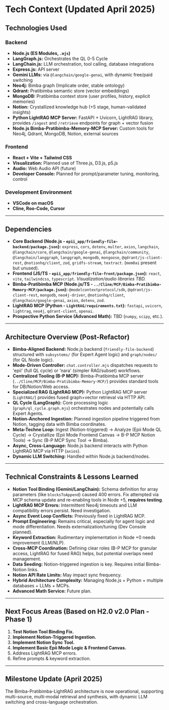 # Tech Context (Updated April 2025)

## Technologies Used

### Backend
- **Node.js (ES Modules, `.mjs`)**
- **LangGraph.js:** Orchestrates the QL 0-5 Cycle
- **LangChain.js:** LLM orchestration, tool calling, database integrations
- **Express.js:** API server
- **Gemini LLMs:** via `@langchain/google-genai`, with dynamic free/paid switching
- **Neo4j:** Bimba graph (Implicate order, stable ontology)
- **Qdrant:** Pratibimba semantic store (vector embeddings)
- **MongoDB:** Pratibimba context store (user profiles, history, explicit memories)
- **Notion:** Crystallized knowledge hub (+5 stage, human-validated insights)
- **Python LightRAG MCP Server:** FastAPI + Uvicorn, LightRAG library, provides `/ingest` and `/retrieve` endpoints for graph + vector fusion
- **Node.js Bimba-Pratibimba-Memory-MCP Server:** Custom tools for Neo4j, Qdrant, MongoDB, Notion, external sources

### Frontend
- **React + Vite + Tailwind CSS**
- **Visualization:** Planned use of Three.js, D3.js, p5.js
- **Audio:** Web Audio API (future)
- **Developer Console:** Planned for prompt/parameter tuning, monitoring, control

### Development Environment
- **VSCode on macOS**
- **Cline, Roo-Code, Cursor**

---

## Dependencies
*   **Core Backend (Node.js - `epii_app/friendly-file-backend/package.json`):** `express`, `cors`, `dotenv`, `multer`, `axios`, `langchain`, `@langchain/core`, `@langchain/google-genai`, `@langchain/community`, `@langchain/langgraph`, `langgraph`, `mongodb`, `mongoose`, `@qdrant/js-client-rest`, `@notionhq/client`, `zod`, `gridfs-stream`, `textract`. (`mem0ai` present but unused).
*   **Frontend (JS/TS - `epii_app/friendly-file-front/package.json`):** `react`, `vite`, `tailwindcss`, `typescript`. *Visualization/audio libraries TBD.*
*   **Bimba-Pratibimba MCP (Node.js/TS - `../Cline/MCP/Bimba-Pratibimba-Memory-MCP/package.json`):** `@modelcontextprotocol/sdk`, `@qdrant/js-client-rest`, `mongodb`, `neo4j-driver`, `@notionhq/client`, `@langchain/google-genai`, `axios`, `dotenv`, `zod`.
*   **LightRAG MCP (Python - `LightRAG/requirements.txt`):** `fastapi`, `uvicorn`, `lightrag`, `neo4j`, `qdrant-client`, `openai`.
*   **Prospective Python Service (Advanced Math):** TBD (`numpy`, `scipy`, etc.).

---

## Architecture Overview (Post-Refactor)

- **Bimba-Aligned Backend:** Node.js backend (`friendly-file-backend`) structured with `subsystems/` (for Expert Agent logic) and `graph/nodes/` (for QL Node logic).
- **Mode-Driven Controller:** `chat.controller.mjs` dispatches requests to 'epii' (full QL cycle) or 'nara' (simpler RAG/subset) workflows.
- **Centralized Tooling (B-P MCP):** Bimba-Pratibimba MCP server (`../Cline/MCP/Bimba-Pratibimba-Memory-MCP/`) provides standard tools for DB/Notion/Web access.
- **Specialized RAG (LightRAG MCP):** Python LightRAG MCP server (`LightRAG/`) provides fused graph+vector retrieval via HTTP API.
- **QL Cycle (LangGraph):** Core processing logic (`graph/ql_cycle.graph.mjs`) orchestrates nodes and potentially calls Expert Agents.
- **Notion-Anchored Ingestion:** Planned ingestion pipeline triggered from Notion, tagging data with Bimba coordinates.
- **Meta-Techne Loop:** Ingest (Notion-triggered) -> Analyze (Epii Mode QL Cycle) -> Crystallize (Epii Mode Frontend Canvas -> B-P MCP Notion Tools) -> Sync (B-P MCP Sync Tool -> Bimba).
- **Async, Cross-Language:** Node.js backend interacts with Python LightRAG MCP via HTTP (`axios`).
- **Dynamic LLM Switching:** Handled within Node.js backend/nodes.

---

## Technical Constraints & Lessons Learned

- **Notion Tool Binding (Gemini/LangChain):** Schema definition for array parameters (like `blocksToAppend`) caused 400 errors. Fix attempted via MCP schema update and re-enabling tools in Node +5, **requires testing**.
- **LightRAG MCP Errors:** Intermittent Neo4j timeouts and LLM compatibility errors persist. Need investigation.
- **Async Event Loop Conflicts:** Previously fixed in LightRAG MCP.
- **Prompt Engineering:** Remains critical, especially for agent logic and mode differentiation. Needs externalization/tuning (Dev Console planned).
- **Keyword Extraction:** Rudimentary implementation in Node +0 needs improvement (LLM/NLP).
- **Cross-MCP Coordination:** Defining clear roles (B-P MCP for granular access, LightRAG for fused RAG) helps, but potential overlaps need management.
- **Data Seeding:** Notion-triggered ingestion is key. Requires initial Bimba-Notion links.
- **Notion API Rate Limits:** May impact sync frequency.
- **Hybrid Architecture Complexity:** Managing Node.js + Python + multiple databases + LLMs + MCPs.
- **Advanced Math Service:** Future plan.

---

## Next Focus Areas (Based on H2.0 v2.0 Plan - Phase 1)

1.  **Test Notion Tool Binding Fix.**
2.  **Implement Notion-Triggered Ingestion.**
3.  **Implement Notion Sync Tool.**
4.  **Implement Basic Epii Mode Logic & Frontend Canvas.**
5.  Address LightRAG MCP errors.
6.  Refine prompts & keyword extraction.

---

## Milestone Update (April 2025)

The Bimba-Pratibimba-LightRAG architecture is now operational, supporting multi-source, multi-modal retrieval and synthesis, with dynamic LLM switching and cross-language orchestration.
